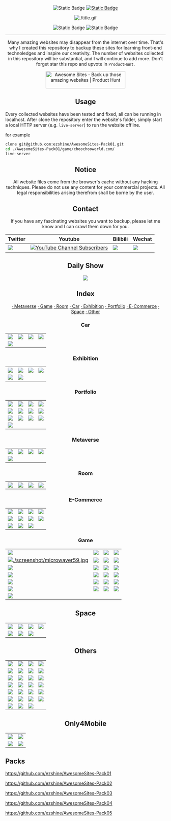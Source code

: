 <div align="center">

![Static Badge](https://img.shields.io/badge/English-blue) [![Static Badge](https://img.shields.io/badge/中文-grey)](./README_cn.md)

![./title.gif](./title.gif)

![Static Badge](https://img.shields.io/badge/Number%20of%20Sites-109-blue) ![Static Badge](https://img.shields.io/badge/Thanks%20all%20the%20wonderful%20website's%20creator-blue)

---

Many amazing websites may disappear from the internet over time. That's why I created this repository to backup these sites for learning front-end technoledges and inspire our creativity. The number of websites collected in this repository will be substantial, and I will continue to add more. Don't forget star this repo and upvote in `ProductHunt`.

<a href="https://www.producthunt.com/posts/awesome-sites?utm_source=badge-featured&utm_medium=badge&utm_souce=badge-awesome&#0045;sites" target="_blank"><img src="https://api.producthunt.com/widgets/embed-image/v1/featured.svg?post_id=428032&theme=light" alt="Awesome&#0032;Sites - Back&#0032;up&#0032;those&#0032;amazing&#0032;websites | Product Hunt" style="width: 250px; height: 54px;" width="250" height="54" /></a>

</div>

<div align="center">
  
## Usage

</div>

Every collected websites have been tested and fixed, all can be running in localhost. After clone the repository enter the website's folder, simply start a local HTTP server (e.g. `live-server`)  to run the website offline.

for example
```bash
clone git@github.com:ezshine/AwesomeSites-Pack01.git
cd ./AwesomeSites-Pack01/game/choochooworld.com/
live-server
```
<div align="center">

## Notice

All website files come from the browser's cache without any hacking techniques. Please do not use any content for your commercial projects. All legal responsibilities arising therefrom shall be borne by the user.

## Contact

If you have any fascinating websites you want to backup, please let me know and I can crawl them down for you.

| Twitter | Youtube | Bilibili | Wechat | 
| - | - | - | - |
| [![](https://img.shields.io/twitter/url/https/twitter.com/ezshine.svg?style=social&label=Follow%20%40ezshine)](https://twitter.com/ezshine) | [![YouTube Channel Subscribers](https://img.shields.io/youtube/channel/subscribers/UCw4_T6ozlosiP_oja48DzbQ)](https://www.youtube.com/@awesomesites) | [![](https://img.shields.io/badge/dynamic/json?labelColor=FE7398&logo=bilibili&logoColor=white&label=哔哩哔哩&color=00aeec&query=%24.data.totalSubs&url=https%3A%2F%2Fapi.spencerwoo.com%2Fsubstats%2F%3Fsource%3Dbilibili%26queryKey%3D422646817)](https://space.bilibili.com/422646817) | [![](https://img.shields.io/badge/-%E5%A4%A7%E5%B8%85%E8%80%81%E7%8C%BF-07c160?logo=wechat&logoColor=white&label=公众号)](https://open.weixin.qq.com/qr/code?username=ezfullstack) |









## Daily Show

[![](./screenshot/baguette25.jpg)](https://github.com/ezshine/AwesomeSites-Pack01/tree/main/e-commerce/www.fendi.com)

## Index

[· Metaverse](#Metaverse) [· Game](#Game) [· Room](#Room) [· Car](#Car) [· Exhibition](#Exhibition) [· Portfolio](#Portfolio) [· E-Commerce](#E-Commerce) [· Space](#Space) [· Other](#Other)

### Car

|||||
|-|-|-|-|
| [![](./screenshot/pack01-lamborghini.jpg)](https://github.com/ezshine/AwesomeSites-Pack01/tree/main/car/www.lamborghini.com) | [![](./screenshot/toyotagazooracing.jpg)](https://github.com/ezshine/AwesomeSites-Pack01/tree/main/car/toyotagazooracing.com)| [![](./screenshot/vw-com-mx.jpg)](https://github.com/ezshine/AwesomeSites-Pack01/tree/main/car/www.vw.com.mx)| [![](./screenshot/exp-gemini.jpg)](https://github.com/ezshine/AwesomeSites-Pack01/tree/main/car/exp-gemini.lusion.co) |
| [![](./screenshot/nouvelletwingo-renault.jpg)](https://github.com/ezshine/AwesomeSites-Pack05/tree/main/car/www.experience-nouvelletwingo.renault.fr) |

### Exhibition

|||||
|-|-|-|-|
| [![](./screenshot/iconicmintswsjbarrons.jpg)](https://github.com/ezshine/AwesomeSites-iconicmints.wsjbarrons.com) | [![](./screenshot/tjdi-exhibition2022.jpg)](https://github.com/ezshine/AwesomeSites-tjdi-exhibition) | [![](./screenshot/exp-infinite-passerella.jpg)](https://github.com/ezshine/AwesomeSites-Pack01/tree/main/exhibition/exp-infinite-passerella.lusion.co) | [![](./screenshot/vrshow-oss-dt-space.jpg)](https://github.com/ezshine/AwesomeSites-Pack02/tree/main/car/vrshow-oss.dt-space.cn/showroom) |
| [![](./screenshot/af1hotel-koikreative.jpg)](https://github.com/ezshine/AwesomeSites-Pack04/tree/main/minisite/af1hotel.koikreative.com/) | [![](./screenshot/anumberfromtheghost.jpg)](https://github.com/ezshine/AwesomeSites-Pack05/tree/main/room/www.anumberfromtheghost.com/)

### Portfolio

|||||
|-|-|-|-|
| [![](./screenshot/bruno-simon.jpg)](https://github.com/ezshine/AwesomeSites-Pack01/tree/main/portfolio/bruno-simon.com) | [![](./screenshot/david-hckh.jpg)](https://github.com/ezshine/AwesomeSites-Pack01/tree/main/portfolio/david-hckh.com) | [![](./screenshot/interview-ueno.jpg)](https://github.com/ezshine/AwesomeSites-Pack01/tree/main/portfolio/interview.ueno.co) | [![](./screenshot/madbox-io.jpg)](https://github.com/ezshine/AwesomeSites-Pack01/tree/main/portfolio/madbox.io) |
| [![](./screenshot/quentinhocde.jpg)](https://github.com/ezshine/AwesomeSites-Pack04/tree/main/portfolio/quentinhocde.com) | [![](./screenshot/akinokogomi.jpg)](https://github.com/ezshine/AwesomeSites-Pack03/tree/main/others/akinokogomi.vercel) | [![](./screenshot/wearezizo.jpg)](https://github.com/ezshine/AwesomeSites-Pack03/tree/main/portfolio/wearezizo.com) | [![](./screenshot/brettwilliams.jpg)](https://github.com/ezshine/AwesomeSites-Pack03/tree/main/portfolio/www.brettwilliams.net)
| [![](./screenshot/hle-io.jpg)](https://github.com/ezshine/AwesomeSites-Pack04/tree/main/portfolio/hle.io) | [![](./screenshot/impossible-box.jpg)](https://github.com/ezshine/AwesomeSites-Pack04/tree/main/portfolio/impossible-box.web.app) | [![](./screenshot/luni-app.jpg)](https://github.com/ezshine/AwesomeSites-Pack04/tree/main/portfolio/www.luni-app) | [![](./screenshot/curious.jpg)](https://github.com/ezshine/AwesomeSites-Pack04/tree/main/portfolio/curious.co) |
| [![](./screenshot/artisansdidees.jpg)](https://github.com/ezshine/AwesomeSites-Pack04/tree/main/portfolio/www.artisansdidees.com)

### Metaverse

|||||
|-|-|-|-|
| [![](./screenshot/coastalworld.jpg)](https://github.com/ezshine/AwesomeSites-Pack03/tree/main/metaverse/coastalworld.com) | [![](./screenshot/oppoinno2021.jpg)](https://github.com/ezshine/AwesomeSites-Pack03/tree/main/metaverse/oppo_innoday2021) | [![](./screenshot/douyin-carnival-2022.jpg)](https://github.com/ezshine/AwesomeSites-douyin_carnival_2022) | [![](./screenshot/icbc-bj-miniverse.jpg)](https://github.com/ezshine/AwesomeSites-icbc-bj-metaverse) |
| [![](./screenshot/popmart-exhibition.jpg)](https://github.com/ezshine/AwesomeSites-Pack03/tree/main/metaverse/popmart2022) |

### Room

|||||
|-|-|-|-|
| [![](./screenshot/adobexbowie.jpg)](https://github.com/ezshine/AwesomeSites-Pack02/tree/main/room/adobexbowie75.com) | [![](./screenshot/showroom-littleworkshop.jpg)](https://github.com/ezshine/AwesomeSites-Pack01/tree/main/room/showroom.littleworkshop.fr) | [![](./screenshot/hennessy-house-of-moves.jpg)](https://github.com/ezshine/AwesomeSites-Pack01/tree/main/room/hennessy-house-of-moves.hello-jury.com) | [![](./screenshot/au-floor.jpg)](https://github.com/ezshine/AwesomeSites-Pack01/tree/main/room/au-floor.vercel.app) |

### E-Commerce

|||||
|-|-|-|-|
| [![](./screenshot/webxr-sneakers.jpg)](https://github.com/ezshine/AwesomeSites-Pack01/tree/main/e-commerce/webxr-sneakers.lusion.co) | [![](./screenshot/maxmara-bearinggifts.jpg)](https://github.com/ezshine/AwesomeSites-Pack01/tree/main/e-commerce/maxmara-bearinggifts.betteringbrands.com) | [![](./screenshot/webgi-jewelry.jpg)](https://github.com/ezshine/AwesomeSites-Pack02/tree/main/other/webgi-jewelry.vercel) | [![](./screenshot/gleec.jpg)](https://github.com/ezshine/AwesomeSites-Pack01/tree/main/other/gleec.com) |
| [![](./screenshot/themagicalpantry.jpg)](https://github.com/ezshine/AwesomeSites-themagicalpantry.com) | [![](./screenshot/baguette25.jpg)](https://github.com/ezshine/AwesomeSites-Pack01/tree/main/e-commerce/www.fendi.com) | [![](./screenshot/vrseat.jpg)](https://github.com/ezshine/AwesomeSites-Pack02/tree/main/room/vrseat.vercel) | [![](./screenshot/futureofbeauty-loreal.jpg)](https://github.com/ezshine/AwesomeSites-Pack03/tree/main/e-commerce/futureofbeauty.loreal.com) |
| [![](./screenshot/technology-panasonic.jpg)](https://github.com/ezshine/AwesomeSites-Pack03/tree/main/e-commerce/technology.panasonic.eu) | [![](./screenshot/theperfumeshop.jpg)](https://github.com/ezshine/AwesomeSites-Pack04/tree/main/e-commerce/www.theperfumeshop.com) | [![](./screenshot/indigo-hakusho.jpg)](https://github.com/ezshine/AwesomeSites-Pack05/tree/main/e-commerce/45r.jp)



### Game

|||||
|-|-|-|-|
| [![](./screenshot/letsplay-ouigo.jpg)](https://github.com/ezshine/AwesomeSites-Pack02/tree/main/game/letsplay.ouigo.com) | [![](./screenshot/slowroads.jpg)](https://github.com/ezshine/AwesomeSites-Pack02/tree/main/game/slowroads) | [![](./screenshot/playyourpowernarscosmetics.jpg)](https://github.com/ezshine/AwesomeSites-Pack02/tree/main/game/playyourpower.narscosmetics.com) | [![](./screenshot/truesource-evian.jpg)](https://github.com/ezshine/AwesomeSites-Pack02/tree/main/game/truesource.evian.com) |
[![./screenshot/microwaver59.jpg](./screenshot/microwaver59.jpg)](https://github.com/ezshine/AwesomeSites-Pack01/tree/main/game/microwaver59.com) | [![](./screenshot/guccilovedbounce.jpg)](https://github.com/ezshine/AwesomeSites-Pack01/tree/main/game/guccibelovedbounce.gucci.com)| [![](./screenshot/foosballworldcup18.jpg)](https://github.com/ezshine/AwesomeSites-Pack01/tree/main/game/www.foosballworldcup18.com)| [![](./screenshot/playgl.jpg)](https://github.com/ezshine/AwesomeSites-Pack01/tree/main/game/play.gl) |
| [![](./screenshot/therace.jpg)](https://github.com/ezshine/AwesomeSites-Pack01/tree/main/game/therace.montblanclegend.com) | [![](./screenshot/iwantitall.jpg)](https://github.com/ezshine/AwesomeSites-Pack01/tree/main/game/iwantitall.msi.com)| [![](./screenshot/chocapic-nutri-game.jpg)](https://github.com/ezshine/AwesomeSites-Pack01/tree/main/game/www.chocapic-nutri-game.fr)| [![](./screenshot/kodingergoy.jpg)](https://github.com/ezshine/AwesomeSites-Pack01/tree/main/game/kodingergoy.arkivert.no) |
| [![](./screenshot/zizoparty.jpg)](https://github.com/ezshine/AwesomeSites-Pack03/tree/main/game/party.wearezizo.com) | [![](./screenshot/colorfulnight-pha5e.jpg)](https://github.com/ezshine/AwesomeSites-Pack04/tree/main/game/colorfulnight.pha5e.com) | [![](./screenshot/summerafternoon.jpg)](https://github.com/ezshine/AwesomeSites-Pack04/tree/main/game/summer-afternoon.vlucendo.com) | [![](./screenshot/out-of-doors-lostmechanics.jpg)](https://github.com/ezshine/AwesomeSites-Pack04/tree/main/game/out-of-doors.lostmechanics.com) |
| [![](./screenshot/thefabulouscartierjourney.jpg)](https://github.com/ezshine/AwesomeSites-Pack04/tree/main/game/thefabulouscartierjourney.cartier.com) | [![](./screenshot/haunted-thedigitalpanda.jpg)](https://github.com/ezshine/AwesomeSites-Pack04/tree/main/game/haunted.thedigitalpanda.com) | [![](./screenshot/pcol.jpg)](https://github.com/ezshine/AwesomeSites-Pack04/tree/main/game/pcol) | [![](./screenshot/veecon2023game-veefriends.jpg)](https://github.com/ezshine/AwesomeSites-Pack04/tree/main/game/veecon2023game.veefriends.com) |
| [![](./screenshot/esteelauderanrcade.jpg)](https://github.com/ezshine/AwesomeSites-esteelauderanrcade) | [![](./screenshot/plumegame.jpg)](https://github.com/ezshine/AwesomeSites-Pack05/tree/main/game/plumegame.com) | [![](./screenshot/goinghome-302chanwoo.jpg)](https://github.com/ezshine/AwesomeSites-Pack05/tree/main/game/goinghome.302chanwoo.com) | [![](./screenshot/ispy-heihei-resn.jpg)](https://github.com/ezshine/AwesomeSites-Pack05/tree/main/game/ispy.heihei.resn.co)
| [![](./screenshot/alexanderperrin-shorttrip.jpg)](https://github.com/ezshine/AwesomeSites-Pack05/tree/main/game/alexanderperrin.com.au)



## Space

|||||
|-|-|-|-|
| [![](./screenshot/spaceforce.jpg)](https://github.com/ezshine/AwesomeSites-Pack04/tree/main/minisite/www.spaceforce.com) | [![](./screenshot/robertsspaceindustries-starmap.jpg)](https://github.com/ezshine/AwesomeSites-Pack01/tree/main/space/robertsspaceindustries.com) | [![](./screenshot/leap-for-mankind.jpg)](https://github.com/ezshine/AwesomeSites-leap-for-mankind.com) | [![](./screenshot/eyes-nasa-mars2020.jpg)](https://github.com/ezshine/AwesomeSites-Pack01/tree/main/space/eyes.nasa.gov)
| [![](./screenshot/sigmasoftwarelabs.jpg)](https://github.com/ezshine/AwesomeSites-Pack03/tree/main/others/sigmasoftwarelabs.com) | [![](./screenshot/issdockingsimulator.jpg)](https://github.com/ezshine/AwesomeSites-Pack05/tree/main/space/iss-sim.spacex.com) | [![](./screenshot/cocosmos-online.jpg)](https://github.com/ezshine/AwesomeSites-Pack05/tree/main/space/cocosmos.online) |

## Others

|||||
|-|-|-|-|
| [![](./screenshot/expmylittlestorybook.jpg)](https://github.com/ezshine/AwesomeSites-Pack01/tree/main/game/exp-my-little-storybook.lusion.co)| [![](./screenshot/turnofthescrewtrailer.jpg)](https://github.com/ezshine/AwesomeSites-Pack01/tree/main/other/turn-of-the-screw-trailer.s3.eu-west-2.amazonaws.com)| [![](./screenshot/avatarbuilder.jpg)](https://github.com/ezshine/AwesomeSites-Pack01/tree/main/other/avatarbuilder)| [![](./screenshot/lucyhardcastle-thefifthsense.jpg)](https://github.com/ezshine/AwesomeSites-Pack01/tree/main/other/lucyhardcastle-thefifthsense.i-d.co)| [![](./screenshot/windflower.jpg)](https://github.com/ezshine/AwesomeSites-Pack01/tree/main/other/wildflower.resn.co.nz)
| [![](./screenshot/atmosleeroy.jpg)](https://github.com/ezshine/AwesomeSites-Pack01/tree/main/portfolio/atmos.leeroy.ca) | [![](./screenshot/yelloworld.jpg)](https://github.com/ezshine/AwesomeSites-Pack01/tree/main/other/yelloworld.pinkyellow.com) | [![](./screenshot/blues-d.jpg)](https://github.com/ezshine/AwesomeSites-Pack01/tree/main/portfolio/www.blues-d.co.jp) | [![](./screenshot/windflower.jpg)](https://github.com/ezshine/AwesomeSites-Pack01/tree/main/other/wildflower.resn.co.nz) |
| [![](./screenshot/lr-doesbook.jpg)](https://github.com/ezshine/AwesomeSites-Pack02/tree/main/other/lr.doesbook.kr/en) | [![](./screenshot/persepolis-getty.jpg)](https://github.com/ezshine/AwesomeSite-persepolis.getty.edu) | [![](./screenshot/dddanceparty.jpg)](https://github.com/ezshine/AwesomeSite-dddance.party) | [![](./screenshot/media-facade-shiftlink.jpg)](https://github.com/ezshine/AwesomeSites-Pack02/tree/main/other/media-facade.shiftlink.tech) | [![](./screenshot/design-next-iphone.jpg)](https://github.com/ezshine/AwesomeSites-Pack02/tree/main/other/neal.fun%3Adesign-the-next-iphone) |
| [![](./screenshot/thefemalegaze.jpg)](https://github.com/ezshine/AwesomeSites-Pack02/tree/main/other/www.thefemalegaze.art) | [![](./screenshot/thepleasurepursuit.jpg)](https://github.com/ezshine/AwesomeSites-Pack02/tree/main/other/www.thepleasurepursuit.com) | [![](./screenshot/cleoshow.jpg)](https://github.com/ezshine/AwesomeSites-Pack03/tree/main/others/cleo.show) | [![](./screenshot/rainforest-arkivert.jpg)](https://github.com/ezshine/AwesomeSites-Pack03/tree/main/others/rainforest.arkivert.no) |
| [![](./screenshot/hape-io.jpg)](https://github.com/ezshine/AwesomeSites-Pack03/tree/main/others/www.hape.io) | [![](./screenshot/renaudrohlinger.jpg)](https://github.com/ezshine/AwesomeSites-Pack03/tree/main/portfolio/renaudrohlinger.com) | [![](./screenshot/thewebshowcase-withgoogle.jpg)](https://github.com/ezshine/AwesomeSites-Pack04/tree/main/minisite/thewebshowcase.withgoogle.com) | [![](./screenshot/girlswhocodegirls.jpg)](https://github.com/ezshine/AwesomeSites-Pack04/tree/main/tools/www.girlswhocodegirls.com) |
| [![](./screenshot/qqpvp6749.jpg)](https://github.com/ezshine/AwesomeSites-Pack04/tree/main/other/pvp.qq.com) | [![](./screenshot/airforce-intothestorm.jpg)](https://github.com/ezshine/AwesomeSites-Pack04/tree/main/other/www.airforce.com) | [![](./screenshot/fingerspelling.jpg)](https://github.com/ezshine/AwesomeSites-Pack04/tree/main/other/fingerspelling.xyz) | [![](./screenshot/fwa100-jam3.jpg)](https://github.com/ezshine/AwesomeSites-Pack05/tree/main/portfolio/fwa100.jam3.com) |
[![](./screenshot/lionsnews.jpg)](https://github.com/ezshine/AwesomeSites-Pack05/tree/main/other/cannesprlions.com) | [![](./screenshot/2019-makemepulse.jpg)](https://github.com/ezshine/AwesomeSites-Pack05/tree/main/other/2019.makemepulse.com) | [![](./screenshot/poor-charlies-almanack.jpg)](https://github.com/ezshine/AwesomeSites-poor-charlies-almanack) |

## Only4Mobile

|||
|-|-|
| [![](./screenshot/wonderland.png)](https://github.com/ezshine/AwesomeSites-Pack02/tree/main/other/wonderland) | [![](./screenshot/ellometay33art.png)](https://github.com/ezshine/AwesomeSites-Pack02/tree/main/room/ellometay33art) 
| [![](./screenshot/hawls-loewe.png)](https://github.com/ezshine/AwesomeSites-Pack04/tree/main/game/howls.loewe.com) | [![](./screenshot/fragrance-hermes.png)](https://github.com/ezshine/AwesomeSites-Pack04/tree/main/game/fragrance.hermes.com) 

</div>

## Packs

https://github.com/ezshine/AwesomeSites-Pack01

https://github.com/ezshine/AwesomeSites-Pack02

https://github.com/ezshine/AwesomeSites-Pack03

https://github.com/ezshine/AwesomeSites-Pack04

https://github.com/ezshine/AwesomeSites-Pack05